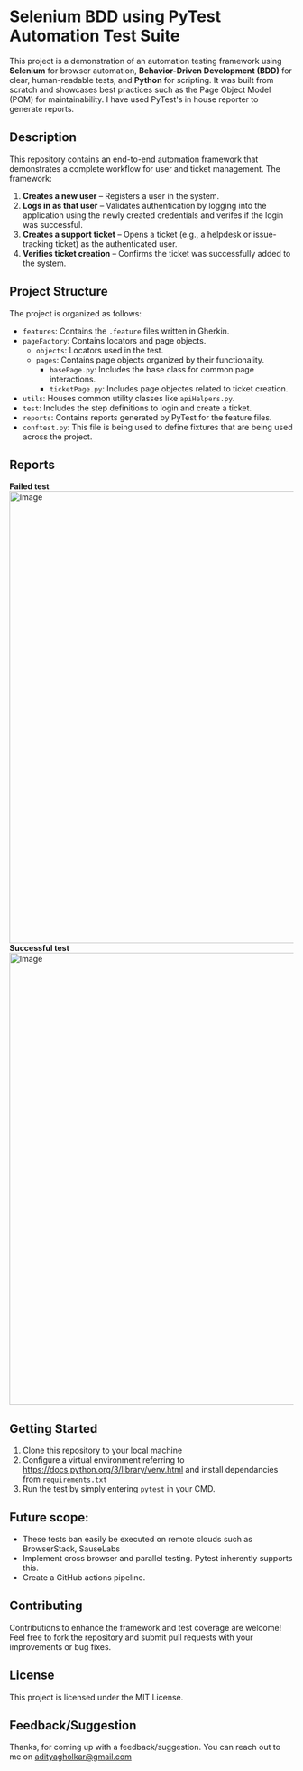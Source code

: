# Selenium BDD using PyTest Automation Test Suite

This project is a demonstration of an automation testing framework using **Selenium** for browser automation, **Behavior-Driven Development (BDD)** for clear, human-readable tests, and **Python** for scripting. It was built from scratch and showcases best practices such as the Page Object Model (POM) for maintainability.
I have used PyTest's in house reporter to generate reports.

## Description
This repository contains an end-to-end automation framework that demonstrates a complete workflow for user and ticket management. The framework:
1. **Creates a new user** – Registers a user in the system.
2. **Logs in as that user** – Validates authentication by logging into the application using the newly created credentials and verifes if the login was successful.
3. **Creates a support ticket** – Opens a ticket (e.g., a helpdesk or issue-tracking ticket) as the authenticated user.
4. **Verifies ticket creation** – Confirms the ticket was successfully added to the system.


## Project Structure
The project is organized as follows:
- `features`: Contains the `.feature` files written in Gherkin.
- `pageFactory`: Contains locators and page objects.
  -  `objects`: Locators used in the test.
  -  `pages`: Contains page objects organized by their functionality.
      -  `basePage.py`: Includes the base class for common page interactions.
      -  `ticketPage.py`: Includes page objectes related to ticket creation.
- `utils`: Houses common utility classes like `apiHelpers.py`.
- `test`: Includes the step definitions to login and create a ticket.
- `reports`: Contains reports generated by PyTest for the feature files.
- `conftest.py`: This file is being used to define fixtures that are being used across the project.

## Reports
**Failed test** <br />
<img width="800" alt="Image" src="https://github.com/user-attachments/assets/dd57a454-317e-4ec0-8f43-1f27f4b352b3" /> <br />
**Successful test** <br />
<img width="800" alt="Image" src="https://github.com/user-attachments/assets/abed5056-586f-4be7-983b-b01c6073d3dd" />

## Getting Started
1. Clone this repository to your local machine
2. Configure a virtual environment referring to https://docs.python.org/3/library/venv.html and install dependancies from `requirements.txt`
3. Run the test by simply entering `pytest` in your CMD.

## Future scope:
- These tests ban easily be executed on remote clouds such as BrowserStack, SauseLabs
- Implement cross browser and parallel testing. Pytest inherently supports this.
- Create a GitHub actions pipeline. 
 
## Contributing
Contributions to enhance the framework and test coverage are welcome! Feel free to fork the repository and submit pull requests with your improvements or bug fixes.

## License
This project is licensed under the MIT License.

## Feedback/Suggestion
Thanks, for coming up with a feedback/suggestion. You can reach out to me on adityagholkar@gmail.com 

